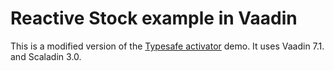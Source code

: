 # Reactive Stock example in Vaadin

This is a modified version of the [Typesafe activator]("http://typesafe.com/platform/getstarted") demo. It uses Vaadin 7.1. and Scaladin 3.0.